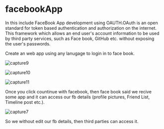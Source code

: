 # facebookApp

In this include FaceBook App development using OAUTH.OAuth is an open standard for token based authentication and authorization on the internet. This framework which allows an end user's account information to be used by third party services, such as Face book, GitHub etc. without exposing the user's passwords.

Create an web app using any lanugage to login in to face book.

![capture9](https://cloud.githubusercontent.com/assets/18233358/26285606/d343aeac-3e70-11e7-9e80-1c5eb22e462a.PNG)

![capture10](https://cloud.githubusercontent.com/assets/18233358/26285613/0d3bb05a-3e71-11e7-9a5d-dc8f09f99d0b.PNG)

![capture11](https://cloud.githubusercontent.com/assets/18233358/26285640/312d680a-3e71-11e7-8b05-7facb64d43f0.PNG)

Once you click countinue with facebook, then face book said we recive some app and it can access our fb details (profile pictures, Friend List, Timeline post etc.).

![capture7](https://cloud.githubusercontent.com/assets/18233358/26285742/0afb3232-3e73-11e7-8218-2bee4d71621f.PNG)

So we without edit our fb details, then third parties can access it.






